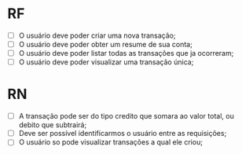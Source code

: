 # RF
- [ ] O usuário deve poder criar uma nova transação;
- [ ] O usuário deve poder obter um resume de sua conta;
- [ ] O usuário deve poder listar todas as transações que ja ocorreram;
- [ ] O usuário deve poder visualizar uma transação única;

# RN

- [ ] A transação pode ser do tipo credito que somara ao valor total, ou debito que subtrairá;
- [ ] Deve ser possível identificarmos o usuário entre as requisições;
- [ ] O usuário so pode visualizar transações a qual ele criou;